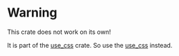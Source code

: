 # Warning

This crate does not work on its own!

It is part of the [use_css](https://crates.io/crates/use_css) crate. So use the [use_css](https://crates.io/crates/use_css) instead.
